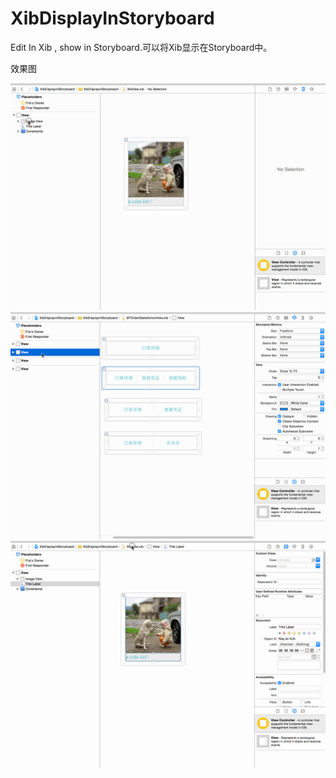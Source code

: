 # XibDisplayInStoryboard
Edit In Xib , show in Storyboard.可以将Xib显示在Storyboard中。

效果图

![image](https://raw.githubusercontent.com/hero-nature/XibDisplayInStoryboard/master/effect_1.gif)
![image](https://raw.githubusercontent.com/hero-nature/XibDisplayInStoryboard/master/effect_3.gif)
![image](https://raw.githubusercontent.com/hero-nature/XibDisplayInStoryboard/master/effect_4.gif)
